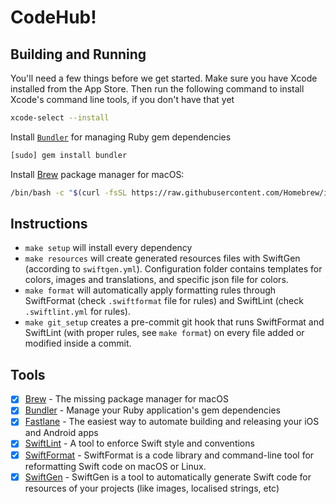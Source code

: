# CodeHub!


## Building and Running

You'll need a few things before we get started. 
Make sure you have Xcode installed from the App Store. 
Then run the following command to install Xcode's command line tools, if you don't have that yet
```sh
xcode-select --install
```

Install [`Bundler`](https://bundler.io) for managing Ruby gem dependencies
```sh
[sudo] gem install bundler
```

Install [Brew](https://github.com/Homebrew/brew) package manager for macOS:
```sh
/bin/bash -c "$(curl -fsSL https://raw.githubusercontent.com/Homebrew/install/master/install.sh)"
```

## Instructions

- `make setup` will install every dependency
- `make resources` will create generated resources files with SwiftGen (according to `swiftgen.yml`). Configuration folder contains templates for colors, images and translations, and specific json file for colors.
- `make format` will automatically apply formatting rules through SwiftFormat (check `.swiftformat` file for rules) and SwiftLint (check `.swiftlint.yml` for rules).
- `make git_setup` creates a pre-commit git hook that runs SwiftFormat and SwiftLint (with proper rules, see `make format`) on every file added or modified inside a commit.

## Tools
- [x] [Brew](https://github.com/Homebrew/brew) - The missing package manager for macOS
- [x] [Bundler](https://github.com/bundler/bundler) - Manage your Ruby application's gem dependencies
- [x] [Fastlane](https://github.com/fastlane/fastlane) - The easiest way to automate building and releasing your iOS and Android apps
- [x] [SwiftLint](https://github.com/realm/SwiftLint) - A tool to enforce Swift style and conventions
- [x] [SwiftFormat](https://github.com/nicklockwood/SwiftFormat) - SwiftFormat is a code library and command-line tool for reformatting Swift code on macOS or Linux.
- [x] [SwiftGen](https://github.com/SwiftGen/SwiftGen) - SwiftGen is a tool to automatically generate Swift code for resources of your projects (like images, localised strings, etc)
